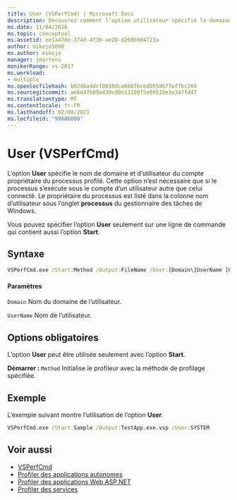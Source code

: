 ```yaml
---
title: User (VSPerfCmd) | Microsoft Docs
description: Découvrez comment l’option utilisateur spécifie le domaine et le nom d’utilisateur du compte propriétaire du processus profilé.
ms.date: 11/04/2016
ms.topic: conceptual
ms.assetid: ee1a478e-374d-4f30-ae28-d260b9d4723a
author: mikejo5000
ms.author: mikejo
manager: jmartens
monikerRange: vs-2017
ms.workload:
- multiple
ms.openlocfilehash: b0240a4dcf0830dca6667bcbd055d677ef7bc204
ms.sourcegitcommit: ae6d47b09a439cd0e13180f5e89510e3e347fd47
ms.translationtype: MT
ms.contentlocale: fr-FR
ms.lasthandoff: 02/08/2021
ms.locfileid: "99886000"
---
```

# <a name="user-vsperfcmd"></a>User (VSPerfCmd)
L’option **User** spécifie le nom de domaine et d’utilisateur du compte propriétaire du processus profilé. Cette option n’est nécessaire que si le processus s’exécute sous le compte d’un utilisateur autre que celui connecté. Le propriétaire du processus est listé dans la colonne nom d’utilisateur sous l’onglet **processus** du gestionnaire des tâches de Windows.

 Vous pouvez spécifier l’option **User** seulement sur une ligne de commande qui contient aussi l’option **Start**.

## <a name="syntax"></a>Syntaxe

```cmd
VSPerfCmd.exe /Start:Method /Output:FileName /User:[Domain\]UserName [Options]
```

#### <a name="parameters"></a>Paramètres
 `Domain` Nom du domaine de l’utilisateur.

 `UserName` Nom de l’utilisateur.

## <a name="required-options"></a>Options obligatoires
 L’option **User** peut être utilisée seulement avec l’option **Start**.

 **Démarrer :** `Method` Initialise le profileur avec la méthode de profilage spécifiée.

## <a name="example"></a>Exemple
 L’exemple suivant montre l’utilisation de l’option **User**.

```cmd
VSPerfCmd.exe /Start:Sample /Output:TestApp.exe.vsp /User:SYSTEM
```

## <a name="see-also"></a>Voir aussi
- [VSPerfCmd](../profiling/vsperfcmd.md)
- [Profiler des applications autonomes](../profiling/command-line-profiling-of-stand-alone-applications.md)
- [Profiler des applications Web ASP.NET](../profiling/command-line-profiling-of-aspnet-web-applications.md)
- [Profiler des services](../profiling/command-line-profiling-of-services.md)
